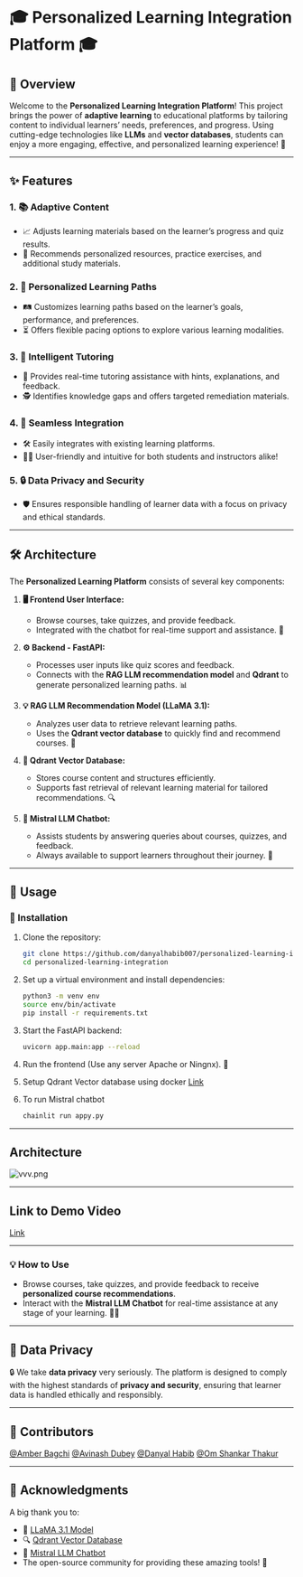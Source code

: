 
# 🎓 Personalized Learning Integration Platform 🎓

## 🚀 Overview

Welcome to the **Personalized Learning Integration Platform**! This project brings the power of **adaptive learning** to educational platforms by tailoring content to individual learners’ needs, preferences, and progress. Using cutting-edge technologies like **LLMs** and **vector databases**, students can enjoy a more engaging, effective, and personalized learning experience! 🌟

---

## ✨ Features

### 1. 📚 Adaptive Content
- 📈 Adjusts learning materials based on the learner’s progress and quiz results.
- 📘 Recommends personalized resources, practice exercises, and additional study materials.

### 2. 🎯 Personalized Learning Paths
- 🛤️ Customizes learning paths based on the learner’s goals, performance, and preferences.
- ⏳ Offers flexible pacing options to explore various learning modalities.

### 3. 🤖 Intelligent Tutoring
- 🧠 Provides real-time tutoring assistance with hints, explanations, and feedback.
- 🕵️ Identifies knowledge gaps and offers targeted remediation materials.

### 4. 🔌 Seamless Integration
- 🛠️ Easily integrates with existing learning platforms.
- 👩‍🏫 User-friendly and intuitive for both students and instructors alike!

### 5. 🔒 Data Privacy and Security
- 🛡️ Ensures responsible handling of learner data with a focus on privacy and ethical standards.

---

## 🛠️ Architecture

The **Personalized Learning Platform** consists of several key components:

1. **🖥️ Frontend User Interface:**
   - Browse courses, take quizzes, and provide feedback.
   - Integrated with the chatbot for real-time support and assistance. 💬

2. **⚙️ Backend - FastAPI:**
   - Processes user inputs like quiz scores and feedback.
   - Connects with the **RAG LLM recommendation model** and **Qdrant** to generate personalized learning paths. 📊

3. **💡 RAG LLM Recommendation Model (LLaMA 3.1):**
   - Analyzes user data to retrieve relevant learning paths.
   - Uses the **Qdrant vector database** to quickly find and recommend courses. 📑

4. **📂 Qdrant Vector Database:**
   - Stores course content and structures efficiently.
   - Supports fast retrieval of relevant learning material for tailored recommendations. 🔍

5. **🤖 Mistral LLM Chatbot:**
   - Assists students by answering queries about courses, quizzes, and feedback.
   - Always available to support learners throughout their journey. 🚀

---

## 📖 Usage

### 🔧 Installation
1. Clone the repository:
    ```bash
    git clone https://github.com/danyalhabib007/personalized-learning-integration.git
    cd personalized-learning-integration
    ```

2. Set up a virtual environment and install dependencies:
    ```bash
    python3 -m venv env
    source env/bin/activate
    pip install -r requirements.txt
    ```

3. Start the FastAPI backend:
    ```bash
    uvicorn app.main:app --reload
    ```

4. Run the frontend (Use any server Apache or Ningnx). 🎨

5. Setup Qdrant Vector database using docker [Link](https://qdrant.tech/documentation/quickstart/)

6. To run Mistral chatbot
    ```bash
    chainlit run appy.py
    ```
---
## Architecture

![vvv.png](https://iili.io/d8PtA2R.md.png)


---
## Link to Demo Video
[Link](https://drive.google.com/file/d/1hARJEXw9w16s1fkCFQ5SWYbii68IQi0q/view?usp=sharing)

---

### 💡 How to Use
- Browse courses, take quizzes, and provide feedback to receive **personalized course recommendations**.
- Interact with the **Mistral LLM Chatbot** for real-time assistance at any stage of your learning. 🤖💬

---

## 🔐 Data Privacy

🔒 We take **data privacy** very seriously. The platform is designed to comply with the highest standards of **privacy and security**, ensuring that learner data is handled ethically and responsibly.

---

## 🤝 Contributors

[@Amber Bagchi](https://github.com/amber-bagchi)
[@Avinash Dubey](https://github.com/Just-a-code-lover)
[@Danyal Habib](https://github.com/DanyalHabib007)
[@Om Shankar Thakur](https://github.com/Om-Shankar-Thakur)


---

## 🙌 Acknowledgments

A big thank you to:
- 🧠 [LLaMA 3.1 Model](https://example-link.com)
- 🔍 [Qdrant Vector Database](https://qdrant.tech)
- 🤖 [Mistral LLM Chatbot](https://example-link.com)
- The open-source community for providing these amazing tools! 🎉

